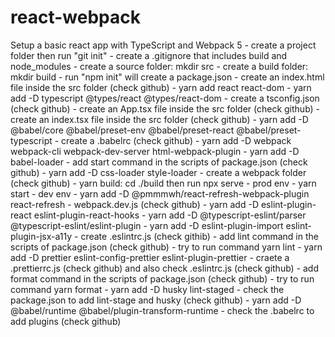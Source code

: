 # react-webpack

Setup a basic react app with TypeScript and Webpack 5
	- create a project folder then run "git init"
	- create a .gitignore that includes build and node_modules
	- create a source folder: mkdir src
	- create a build folder: mkdir build
	- run "npm init" will create a package.json
	- create an index.html file inside the src folder (check github)
	- yarn add react react-dom
	- yarn add -D typescript @types/react @types/react-dom
	- create a tsconfig.json (check github)
	- create an App.tsx file inside the src folder (check github)
	- create an index.tsx file inside the src folder (check github)
	- yarn add -D @babel/core @babel/preset-env @babel/preset-react @babel/preset-typescript
	- create a .babelrc (check github)
	- yarn add -D webpack webpack-cli webpack-dev-server html-webpack-plugin 
	- yarn add -D babel-loader
	- add start command in the scripts of package.json (check github)
	- yarn add -D css-loader style-loader
	- create a webpack folder (check github)
	- yarn build: cd ./build then run npx serve - prod env
	- yarn start - dev env
	- yarn add -D @pmmmwh/react-refresh-webpack-plugin react-refresh
	- webpack.dev.js (check github)
	- yarn add -D eslint-plugin-react eslint-plugin-react-hooks
	- yarn add -D @typescript-eslint/parser @typescript-eslint/eslint-plugin
	- yarn add -D eslint-plugin-import eslint-plugin-jsx-a11y
	- create .eslintrc.js (check githib)
	- add lint command in the scripts of package.json (check github)
	- try to run command yarn lint
	- yarn add -D prettier eslint-config-prettier eslint-plugin-prettier
	- craete a .prettierrc.js (check github) and also check .eslintrc.js (check github)
	- add format command in the scripts of package.json (check github)
	- try to run command yarn format
	- yarn add -D husky lint-staged
	- check the package.json to add lint-stage and husky (check github)
	- yarn add -D @babel/runtime @babel/plugin-transform-runtime
	- check the .babelrc to add plugins (check github)
  
